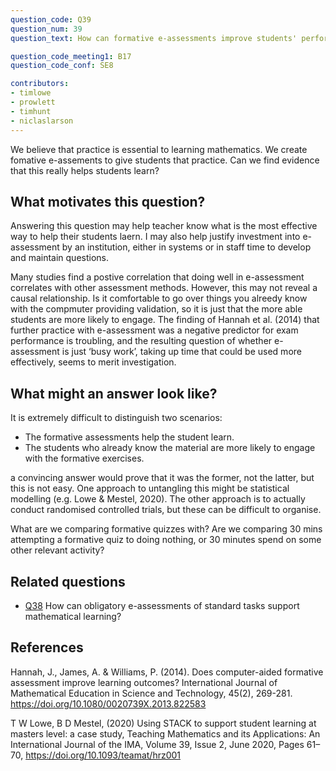 ```yaml
---
question_code: Q39 
question_num: 39 
question_text: How can formative e-assessments improve students' performance in end-of-module assessments? 

question_code_meeting1: B17 
question_code_conf: SE8 

contributors: 
- timlowe
- prowlett
- timhunt
- niclaslarson
---
```


We believe that practice is essential to learning mathematics. We create fomative e-assements to give students that practice. Can we find evidence that this really helps students learn?


## What motivates this question?

Answering this question may help teacher know what is the most effective way to help their students laern. I may also help justify investment into e-assessment by an institution, either in systems or in staff time to develop and maintain questions.

Many studies find a postive correlation that doing well in e-assessment correlates with other assessment methods. However, this may not reveal a causal relationship. Is it comfortable to go over things you alreedy know with the compmuter providing validation, so it is just that the more able students are more likely to engage. The finding of Hannah et al. (2014) that further practice with e-assessment was a negative predictor for exam performance is troubling, and the resulting question of whether e-assessment is just ‘busy work’, taking up time that could be used more effectively, seems to merit investigation.


## What might an answer look like?

It is extremely difficult to distinguish two scenarios:

- The formative assessments help the student learn.
- The students who already know the material are more likely to engage with the formative exercises.

a convincing answer would prove that it was the former, not the latter, but this is not easy. One approach to untangling this might be statistical modelling (e.g. Lowe & Mestel, 2020). The other approach is to actually conduct randomised controlled trials, but these can be difficult to organise.

What are we comparing formative quizzes with? Are we comparing 30 mins attempting a formative quiz to doing nothing, or 30 minutes spend on some other relevant activity?


## Related questions

* [Q38](Q38) How can obligatory e-assessments of standard tasks support mathematical learning?

## References

Hannah, J., James, A. & Williams, P. (2014). Does computer-aided formative assessment improve learning outcomes? International Journal of Mathematical Education in Science and Technology, 45(2), 269-281. https://doi.org/10.1080/0020739X.2013.822583

T W Lowe, B D Mestel, (2020) Using STACK to support student learning at masters level: a case study, Teaching Mathematics and its Applications: An International Journal of the IMA, Volume 39, Issue 2, June 2020, Pages 61–70, https://doi.org/10.1093/teamat/hrz001
